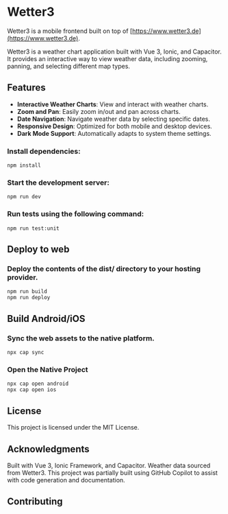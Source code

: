 # Wetter3

Wetter3 is a mobile frontend built on top of [https://www.wetter3.de](https://www.wetter3.de).

Wetter3 is a weather chart application built with Vue 3, Ionic, and Capacitor. It provides an interactive way to view weather data, including zooming, panning, and selecting different map types.

## Features

- **Interactive Weather Charts**: View and interact with weather charts.
- **Zoom and Pan**: Easily zoom in/out and pan across charts.
- **Date Navigation**: Navigate weather data by selecting specific dates.
- **Responsive Design**: Optimized for both mobile and desktop devices.
- **Dark Mode Support**: Automatically adapts to system theme settings.

### Install dependencies:
```
npm install
```

### Start the development server:
```
npm run dev
```

### Run tests using the following command:
```
npm run test:unit
```

## Deploy to web
### Deploy the contents of the dist/ directory to your hosting provider.
```
npm run build
npm run deploy
```

## Build Android/iOS
### Sync the web assets to the native platform.
```
npx cap sync
```

### Open the Native Project
```
npx cap open android
npx cap open ios
```

## License
This project is licensed under the MIT License.

## Acknowledgments
Built with Vue 3, Ionic Framework, and Capacitor.
Weather data sourced from Wetter3.
This project was partially built using GitHub Copilot to assist with code generation and documentation.

## Contributing
